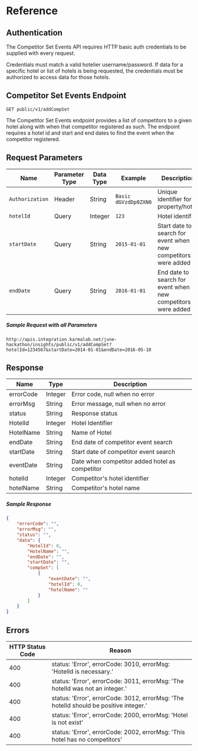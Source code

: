 # Reference

## Authentication

The Competitor Set Events API requires HTTP basic auth credentials to be supplied with every request.

Credentials must match a valid hotelier username/password.  If data for a specific hotel or list of hotels is being requested, the credentials must be authorized to access data for those hotels.

## Competitor Set Events Endpoint

```
GET public/v1/addCompSet
```

The Competitor Set Events endpoint provides a list of competitors to a given hotel along with when that competitor registered as such.  The endpoint requires a hotel id and start and end dates to find the event when the competitor registered.

## Request Parameters

| Name                | Parameter Type | Data Type | Example              | Description
|---------------------|----------------|-----------|----------------------|-----------------|
| `Authorization`     | Header         | String    | `Basic dGVzdDp0ZXN0` | Unique identifier for a property/hotel. |
| `hotelId`           | Query          | Integer   | `123`                | Hotel identifier |
| `startDate`               | Query          | String    | `2015-01-01`   | Start date to search for event when new competitors were added |
| `endDate`               | Query          | String    | `2016-01-01`   | End date to search for event when new competitors were added |

##### Sample Request with all Parameters
```
http://apis.integration.karmalab.net/june-hackathon/insights/public/v1/addCompSet?hotelId=1234567&startDate=2014-01-01&endDate=2016-05-10
```

## Response

|Name | Type | Description|
|-----|------|-------------| 
| errorCode | Integer | Error code, null when no error |
| errorMsg | String | Error message, null when no error |
| status | String | Response status |
| HotelId | Integer | Hotel Identifier |
| HotelName | String | Name of Hotel |
| endDate | String | End date of competitor event search |
| startDate | String | Start date of competitor event search |
| eventDate | String | Date when competitor added hotel as competitor |
| hotelId | Integer | Competitor's hotel identifier |
| hotelName | String | Competitor's hotel name |

##### Sample Response
```JSON
{
    "errorCode": "",
    "errorMsg": "",
    "status": "",
    "data": {
        "HotelId": 0,
        "HotelName": "",
        "endDate": "",
        "startDate": "",
        "compSet": [
            {
                "eventDate": "",
                "hotelId": 0,
                "hotelName": ""
            }
        ]
    }
}
```


## Errors


|HTTP Status Code |    Reason | 
|------------------|----------|
|400 | status: 'Error', errorCode: 3010, errorMsg: 'HotelId is necessary.' |
|400 | status: 'Error', errorCode: 3011, errorMsg: 'The hotelId was not an integer.'   |
|400 | status: 'Error', errorCode: 3012, errorMsg: 'The hotelId should be positive integer.'   |
|400 | status: 'Error', errorCode: 2000, errorMsg: 'Hotel is not exist'   | 
|400 | status: 'Error', errorCode: 2002, errorMsg: 'This hotel has no competitors'|